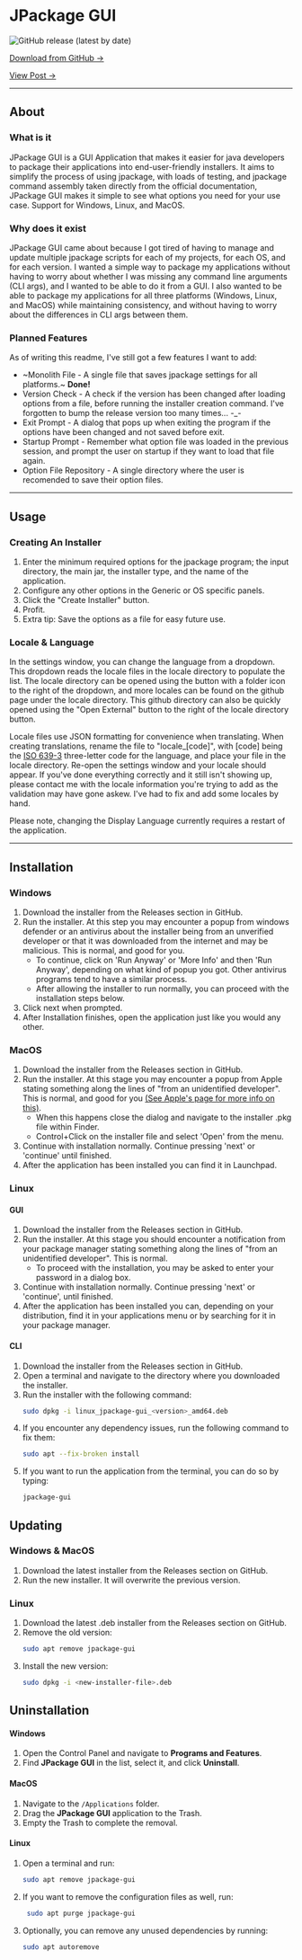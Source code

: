 # JPackage GUI
![GitHub release (latest by date)](https://img.shields.io/github/v/release/everdro1d/jpackage-gui?style=flat-square&label=Latest%20Release&logo=github&color=blue)

[Download from GitHub ->](https://github.com/everdro1d/jpackage-gui/releases/latest)

[View Post ->](https://everdro1d.github.io/posts/jpackage-gui/)

---
## About

### What is it
JPackage GUI is a GUI Application that makes it easier for java developers to package their applications into end-user-friendly installers. It aims to simplify the process of using jpackage, with loads of testing, and jpackage command assembly taken directly from the official documentation, JPackage GUI makes it simple to see what options you need for your use case. Support for Windows, Linux, and MacOS.

### Why does it exist
JPackage GUI came about because I got tired of having to manage and update multiple jpackage scripts for each of my projects, for each OS, and for each version. I wanted a simple way to package my applications without having to worry about whether I was missing any command line arguments (CLI args), and I wanted to be able to do it from a GUI. I also wanted to be able to package my applications for all three platforms (Windows, Linux, and MacOS) while maintaining consistency, and without having to worry about the differences in CLI args between them.

### Planned Features
As of writing this readme, I've still got a few features I want to add:
* ~Monolith File - A single file that saves jpackage settings for all platforms.~ **Done!**
* Version Check - A check if the version has been changed after loading options from a file, before running the installer creation command. I've forgotten to bump the release version too many times... -_-
* Exit Prompt - A dialog that pops up when exiting the program if the options have been changed and not saved before exit.
* Startup Prompt - Remember what option file was loaded in the previous session, and prompt the user on startup if they want to load that file again.
* Option File Repository - A single directory where the user is recomended to save their option files.

---

## Usage

### Creating An Installer
1. Enter the minimum required options for the jpackage program; the input directory, the main jar, the installer type, and the name of the application.
2. Configure any other options in the Generic or OS specific panels.
3. Click the "Create Installer" button.
4. Profit.
5. Extra tip: Save the options as a file for easy future use.

### Locale & Language
In the settings window, you can change the language from a dropdown. This dropdown reads the locale files in the locale directory to populate the list. The locale directory can be opened using the button with a folder icon to the right of the dropdown, and more locales can be found on the github page under the locale directory. This github directory can also be quickly opened using the "Open External" button to the right of the locale directory button.

Locale files use JSON formatting for convenience when translating. When creating translations, rename the file to "locale_[code]", with [code] being the [ISO 639-3](https://en.wikipedia.org/w/index.php?title=ISO_639) three-letter code for the language, and place your file in the locale directory. Re-open the settings window and your locale should appear. If you've done everything correctly and it still isn't showing up, please contact me with the locale information you're trying to add as the validation may have gone askew. I've had to fix and add some locales by hand.

Please note, changing the Display Language currently requires a restart of the application.

---

## Installation

### Windows
1. Download the installer from the Releases section in GitHub.
2. Run the installer. At this step you may encounter a popup from windows defender or an antivirus about the installer being from an unverified developer or that it was downloaded from the internet and may be malicious. This is normal, and good for you.
    - To continue, click on 'Run Anyway' or 'More Info' and then 'Run Anyway', depending on what kind of popup you got. Other antivirus programs tend to have a similar process.
    - After allowing the installer to run normally, you can proceed with the installation steps below.
4. Click next when prompted.
5. After Installation finishes, open the application just like you would any other.

### MacOS
1. Download the installer from the Releases section in GitHub.
2. Run the installer. At this stage you may encounter a popup from Apple stating something along the lines of "from an unidentified developer". This is normal, and good for you [(See Apple's page for more info on this)](https://support.apple.com/en-ca/guide/mac-help/mh40616/mac).
    - When this happens close the dialog and navigate to the installer .pkg file within Finder.
    - Control+Click on the installer file and select 'Open' from the menu.
3. Continue with installation normally. Continue pressing 'next' or 'continue' until finished.
4. After the application has been installed you can find it in Launchpad.

### Linux
#### GUI
1. Download the installer from the Releases section in GitHub.
2. Run the installer. At this stage you should encounter a notification from your package manager stating something along the lines of "from an unidentified developer". This is normal.
    - To proceed with the installation, you may be asked to enter your password in a dialog box. 
3. Continue with installation normally. Continue pressing 'next' or 'continue', until finished.
4. After the application has been installed you can, depending on your distribution, find it in your applications menu or by searching for it in your package manager.

#### CLI
1. Download the installer from the Releases section in GitHub.
2. Open a terminal and navigate to the directory where you downloaded the installer.
3. Run the installer with the following command:
    ```bash
    sudo dpkg -i linux_jpackage-gui_<version>_amd64.deb
    ```
4. If you encounter any dependency issues, run the following command to fix them:
    ```bash
    sudo apt --fix-broken install
    ```
5. If you want to run the application from the terminal, you can do so by typing:
    ```bash
    jpackage-gui
    ```

## Updating
### Windows & MacOS
1. Download the latest installer from the Releases section on GitHub.
2. Run the new installer. It will overwrite the previous version.
### Linux
1. Download the latest .deb installer from the Releases section on GitHub.
2. Remove the old version:
   ```bash
   sudo apt remove jpackage-gui
   ```
3. Install the new version:
   ```bash
   sudo dpkg -i <new-installer-file>.deb
   ```

## Uninstallation

#### Windows
1. Open the Control Panel and navigate to **Programs and Features**.
2. Find **JPackage GUI** in the list, select it, and click **Uninstall**.

#### MacOS
1. Navigate to the `/Applications` folder.
2. Drag the **JPackage GUI** application to the Trash.
3. Empty the Trash to complete the removal.

#### Linux
1. Open a terminal and run:
   ```bash
   sudo apt remove jpackage-gui
   ```
2. If you want to remove the configuration files as well, run:
   ```bash
    sudo apt purge jpackage-gui
    ```
3. Optionally, you can remove any unused dependencies by running:
   ```bash
   sudo apt autoremove
   ```

